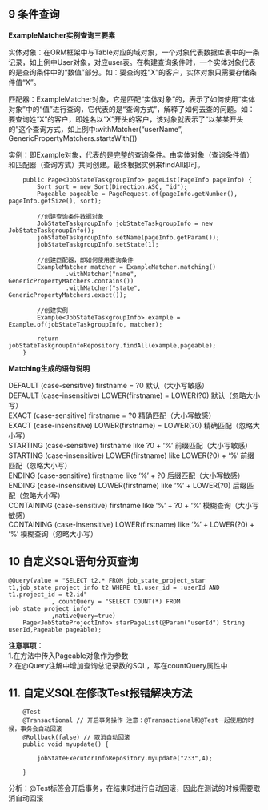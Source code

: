 ## 9 条件查询
**ExampleMatcher实例查询三要素**  

实体对象：在ORM框架中与Table对应的域对象，一个对象代表数据库表中的一条记录，如上例中User对象，对应user表。在构建查询条件时，一个实体对象代表的是查询条件中的“数值”部分。如：要查询姓“X”的客户，实体对象只需要存储条件值“X”。  

匹配器：ExampleMatcher对象，它是匹配“实体对象”的，表示了如何使用“实体对象”中的“值”进行查询，它代表的是“查询方式”，解释了如何去查的问题。如：要查询姓“X”的客户，即姓名以“X”开头的客户，该对象就表示了“以某某开头的”这个查询方式，如上例中:withMatcher(“userName”, GenericPropertyMatchers.startsWith())  

实例：即Example对象，代表的是完整的查询条件。由实体对象（查询条件值）和匹配器（查询方式）共同创建。最终根据实例来findAll即可。

```
	public Page<JobStateTaskgroupInfo> pageList(PageInfo pageInfo) {
		Sort sort = new Sort(Direction.ASC, "id");
		Pageable pageable = PageRequest.of(pageInfo.getNumber(), pageInfo.getSize(), sort);
		
		//创建查询条件数据对象
		JobStateTaskgroupInfo jobStateTaskgroupInfo = new JobStateTaskgroupInfo();
		jobStateTaskgroupInfo.setName(pageInfo.getParam());
		jobStateTaskgroupInfo.setState(1);

        //创建匹配器，即如何使用查询条件
        ExampleMatcher matcher = ExampleMatcher.matching() 
                .withMatcher("name", GenericPropertyMatchers.contains())
                .withMatcher("state", GenericPropertyMatchers.exact());
        
        //创建实例
        Example<JobStateTaskgroupInfo> example = Example.of(jobStateTaskgroupInfo, matcher); 
		
		return jobStateTaskgroupInfoRepository.findAll(example,pageable);
	}
```
**Matching生成的语句说明**  

DEFAULT (case-sensitive) firstname = ?0 默认（大小写敏感）  
DEFAULT (case-insensitive) LOWER(firstname) = LOWER(?0) 默认（忽略大小写）  
EXACT (case-sensitive) firstname = ?0 精确匹配（大小写敏感）  
EXACT (case-insensitive) LOWER(firstname) = LOWER(?0) 精确匹配（忽略大小写）  
STARTING (case-sensitive) firstname like ?0 + ‘%’ 前缀匹配（大小写敏感）  
STARTING (case-insensitive) LOWER(firstname) like LOWER(?0) + ‘%’ 前缀匹配（忽略大小写）  
ENDING (case-sensitive) firstname like ‘%’ + ?0 后缀匹配（大小写敏感）  
ENDING (case-insensitive) LOWER(firstname) like ‘%’ + LOWER(?0) 后缀匹配（忽略大小写）  
CONTAINING (case-sensitive) firstname like ‘%’ + ?0 + ‘%’ 模糊查询（大小写敏感）  
CONTAINING (case-insensitive) LOWER(firstname) like ‘%’ + LOWER(?0) + ‘%’ 模糊查询（忽略大小写）  
## 10 自定义SQL语句分页查询

```
@Query(value = "SELECT t2.* FROM job_state_project_star t1,job_state_project_info t2 WHERE t1.user_id = :userId AND t1.project_id = t2.id"
			, countQuery = "SELECT COUNT(*) FROM job_state_project_info"
			,nativeQuery=true)
	Page<JobStateProjectInfo> starPageList(@Param("userId") String userId,Pageable pageable);
```
**注意事项：**  
1.在方法中传入Pageable对象作为参数  
2.在@Query注解中增加查询总记录数的SQL，写在countQuery属性中   

## 11. 自定义SQL在修改Test报错解决方法
```
    @Test
	@Transactional // 开启事务操作 注意：@Transactional和@Test一起使用的时候，事务会自动回滚
	@Rollback(false) // 取消自动回滚
	public void myupdate() {
		
		jobStateExecutorInfoRepository.myupdate("233",4);
		
	}
```
分析：@Test标签会开启事务，在结束时进行自动回滚，因此在测试的时候需要取消自动回滚